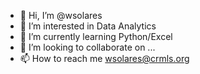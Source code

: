 - 👋 Hi, I’m @wsolares
- 👀 I’m interested in Data Analytics
- 🌱 I’m currently learning Python/Excel
- 💞️ I’m looking to collaborate on ...
- 📫 How to reach me wsolares@crmls.org

<!---
wsolares/wsolares is a ✨ special ✨ repository because its `README.md` (this file) appears on your GitHub profile.
You can click the Preview link to take a look at your changes.
--->
